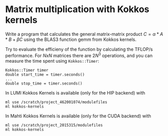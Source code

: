 # Matrix multiplication with Kokkos kernels

Write a program that calculates the general matrix-matrix product
$C = \alpha * A * B + \beta C$ using the BLAS3 function gemm from Kokkos
kernels.

Try to evaluate the efficieny of the function by calculating the TFLOP/s
performance.  For $N x N$ matrices there are $2N^3$ operations, and you
can measure the time spent using `Kokkos::Timer`: 
```
Kokkos::Timer timer
double start_time = timer.seconds()
...
double stop_time = timer.seconds()
```

In LUMI Kokkos Kernels is available (only for the HIP backend) with
```
ml use /scratch/project_462001074/modulefiles
ml kokkos-kernels
```

In Mahti Kokkos Kernels is available (only for the CUDA backend) with
```
ml use /scratch/project_2015315/modulefiles
ml kokkos-kernels
```

